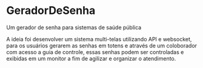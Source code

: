 # GeradorDeSenha
 Um gerador de senha para sistemas de saúde pública

 A ideia foi desenvolver um sistema multi-telas utilizando API e websocket, para os usuários gerarem as senhas em totens e através de um coloborador com acesso a guia de controle, essas senhas podem ser controladas e exibidas em um monitor a fim de agilizar e organizar o atendimento.
